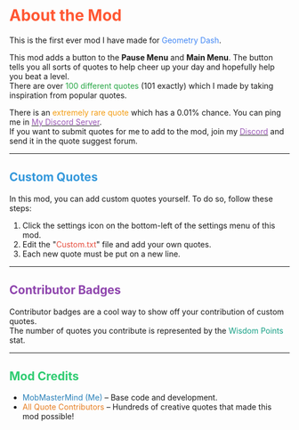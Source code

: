 # <span style="color: #ff5733;">About the Mod</span>
This is the first ever mod I have made for <span style="color: #4287f5;">Geometry Dash</span>.

This mod adds a button to the **Pause Menu** and **Main Menu**. The button tells you all sorts of quotes to help cheer up your day and hopefully help you beat a level.  
There are over <span style="color: #28a745;">100 different quotes</span> (101 exactly) which I made by taking inspiration from popular quotes.

There is an <span style="color: #f39c12;">extremely rare quote</span> which has a 0.01% chance. You can ping me in [<span style="color: #9b59b6;">My Discord Server</span>](https://discord.gg/wThzkVxKuF).  
If you want to submit quotes for me to add to the mod, join my [<span style="color: #9b59b6;">Discord</span>](https://discord.gg/wThzkVxKuF) and send it in the quote suggest forum.

---

## <span style="color: #3498db;">Custom Quotes</span>
In this mod, you can add custom quotes yourself. To do so, follow these steps:  
1. Click the settings icon on the bottom-left of the settings menu of this mod.  
2. Edit the "<span style="color: #e74c3c;">Custom.txt</span>" file and add your own quotes.  
3. Each new quote must be put on a new line.

---

## <span style="color: #8e44ad;">Contributor Badges</span>
Contributor badges are a cool way to show off your contribution of custom quotes.  
The number of quotes you contribute is represented by the <span style="color: #16a085;">Wisdom Points</span> stat.

---

## <span style="color: #2ecc71;">Mod Credits</span>
- <span style="color: #2980b9;">MobMasterMind (Me)</span> – Base code and development.  
- <span style="color: #e67e22;">All Quote Contributors</span> – Hundreds of creative quotes that made this mod possible!  
